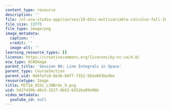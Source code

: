 ```yaml
---
content_type: resource
description: ''
file: /ol-ocw-studio-app/courses/18-02sc-multivariable-calculus-fall-2010/b42f430bd0c53517db526352ba99e96b_MIT18_02SC_L30Brds_9.png
file_size: 13775
file_type: image/png
image_metadata:
  caption: ''
  credit: ''
  image-alt: ''
learning_resource_types: []
license: https://creativecommons.org/licenses/by-nc-sa/4.0/
ocw_type: OCWImage
parent_title: 'Session 88: Line Integrals in Space'
parent_type: CourseSection
parent_uid: 9d4fafc8-bb3b-b6f7-f352-581e663be4be
resourcetype: Image
title: MIT18_02SC_L30Brds_9.png
uid: b42f430b-d0c5-3517-db52-6352ba99e96b
video_metadata:
  youtube_id: null
---
```

